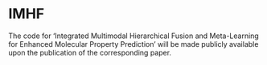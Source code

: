 # IMHF
The code for ‘Integrated Multimodal Hierarchical Fusion and Meta-Learning for Enhanced Molecular Property Prediction’ will be made publicly available upon the publication of the corresponding paper.
